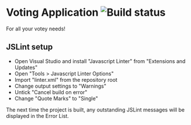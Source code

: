 Voting Application ![Build status](https://ci.appveyor.com/api/projects/status/2kn07g3xliqmqbqg)
==================
For all your votey needs!

## JSLint setup

* Open Visual Studio and install "Javascript Linter" from "Extensions and Updates"
* Open "Tools > Javascript Linter Options"
* Import "linter.xml" from the repository root
* Change output settings to "Warnings" 
* Untick "Cancel build on error"
* Change "Quote Marks" to "Single"

The next time the project is built, any outstanding JSLint messages will be displayed in the Error List.
